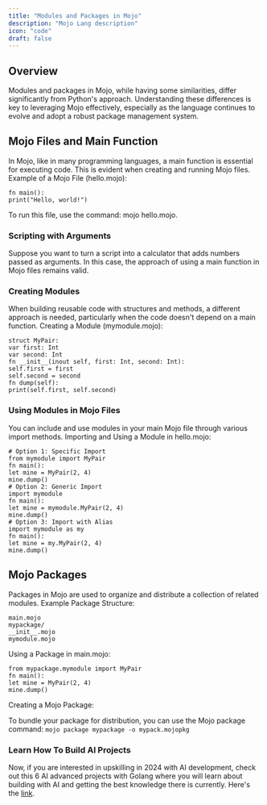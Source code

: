 ```yaml
---
title: "Modules and Packages in Mojo"
description: "Mojo Lang description"
icon: "code"
draft: false
---
```


## Overview

Modules and packages in Mojo, while having some similarities, differ significantly from Python's
approach. Understanding these differences is key to leveraging Mojo effectively, especially as
the language continues to evolve and adopt a robust package management system.

## Mojo Files and Main Function

In Mojo, like in many programming languages, a main function is essential for executing code.
This is evident when creating and running Mojo files.
Example of a Mojo File (hello.mojo):

```mojo
fn main():
print("Hello, world!")
```

To run this file, use the command: mojo hello.mojo.

### Scripting with Arguments

Suppose you want to turn a script into a calculator that adds numbers passed as arguments. In
this case, the approach of using a main function in Mojo files remains valid.

### Creating Modules

When building reusable code with structures and methods, a different approach is needed,
particularly when the code doesn't depend on a main function.
Creating a Module (mymodule.mojo):

```mojo
struct MyPair:
var first: Int
var second: Int
fn __init__(inout self, first: Int, second: Int):
self.first = first
self.second = second
fn dump(self):
print(self.first, self.second)
```

### Using Modules in Mojo Files

You can include and use modules in your main Mojo file through various import methods.
Importing and Using a Module in hello.mojo:

```mojo
# Option 1: Specific Import
from mymodule import MyPair
fn main():
let mine = MyPair(2, 4)
mine.dump()
# Option 2: Generic Import
import mymodule
fn main():
let mine = mymodule.MyPair(2, 4)
mine.dump()
# Option 3: Import with Alias
import mymodule as my
fn main():
let mine = my.MyPair(2, 4)
mine.dump()
```

## Mojo Packages

Packages in Mojo are used to organize and distribute a collection of related modules.
Example Package Structure:

```mojo
main.mojo
mypackage/
__init__.mojo
mymodule.mojo
```

Using a Package in main.mojo:

```mojo
from mypackage.mymodule import MyPair
fn main():
let mine = MyPair(2, 4)
mine.dump()
```

Creating a Mojo Package:

To bundle your package for distribution, you can use the Mojo package command:
`mojo package mypackage -o mypack.mojopkg`

### Learn How To Build AI Projects

Now, if you are interested in upskilling in 2024 with AI development, check out this 6 AI advanced projects with Golang where you will learn about building with AI and getting the best knowledge there is currently. Here's the [link](https://akhilsharmatech.gumroad.com/l/zgxqq).
